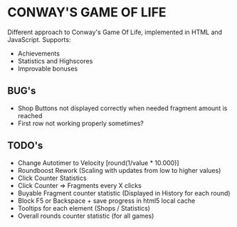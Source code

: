 # CONWAY'S GAME OF LIFE

Different approach to Conway's Game Of Life, implemented in HTML and JavaScript.
Supports:

* Achievements
* Statistics and Highscores
* Improvable bonuses


## BUG's

* Shop Buttons not displayed correctly when needed fragment amount is reached
* First row not working properly sometimes?


## TODO's

* Change Autotimer to Velocity [round(1/value * 10.000)]
* Roundboost Rework (Scaling with updates from low to higher values)
* Click Counter Statistics
* Click Counter => Fragments every X clicks
* Buyable Fragment counter statistic (Displayed in History for each round)
* Block F5 or Backspace + save progress in html5 local cache
* Tooltips for each element (Shops / Statistics)
* Overall rounds counter statistic (for all games)